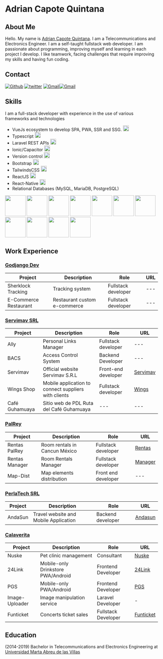# Adrian Capote Quintana

## About Me

Hello. My name is [Adrian Capote Quintana](https://github.com/AdriCQ/). I am a Telecommunications and Electronics Engineer. I am a self-taught fullstack web developer. I am passionate about programming, improving myself and learning in each project I develop. I like teamwork, facing challenges that require improving my skills and having fun coding.

## Contact

[<img alt="Github" src="https://img.shields.io/badge/GitHub-%2312100E.svg?&style=for-the-badge&logo=Github&logoColor=white" />](https://github.com/AdriCQ) [<img alt="twitter" src="https://img.shields.io/badge/twitter-%231DA1F2.svg?&style=for-the-badge&logo=twitter&logoColor=white" />](https://twitter.com/AdriCQ95) [<img alt="Gmail" src="https://img.shields.io/badge/Gmail-D14836?style=for-the-badge&logo=gmail&logoColor=white" />](mailto:adriancapote95@gmail.com)[<img alt="Gmail" src="https://img.shields.io/badge/Telegram-%231DA1F2.svg?style=for-the-badge&logo=telegram&logoColor=white" />](https://t.me/AdriCQ)

## Skills

I am a full-stack developer with experience in the use of various frameworks and technologies

- VueJs ecosystem to develop SPA, PWA, SSR and SSG. <img alt="vue" style="height:1.2rem" src="https://img.shields.io/static/v1?label=&message=Excelent&color=success" />
- Typescript <img alt="vue" style="height:1.2rem" src="https://img.shields.io/static/v1?label=&message=Excelent&color=success" />
- Laravel REST APIs <img alt="Laravel" style="height:1.2rem" src="https://img.shields.io/static/v1?label=&message=Very Good&color=success" />
- Ionic/Capacitor <img alt="ionic" style="height:1.2rem" src="https://img.shields.io/static/v1?label=&message=Good&color=green" />
- Version control <img alt="git" style="height:1.2rem" src="https://img.shields.io/static/v1?label=&message=Good&color=green" />
- Bootstrap <img alt="Bootstrap" style="height:1.2rem" src="https://img.shields.io/static/v1?label=&message=Good&color=green" />
- TailwindsCSS <img alt="Bootstrap" style="height:1.2rem" src="https://img.shields.io/static/v1?label=&message=Good&color=green" />
- ReactJS <img alt="react" style="height:1.2rem" src="https://img.shields.io/static/v1?label=&message=Normal&color=yellow" />
- React-Native <img alt="react" style="height:1.2rem" src="https://img.shields.io/static/v1?label=&message=Learning&color=yellow" />
- Relational Databases (MySQL, MariaDB, PostgreSQL)

<p>
  <img src="https://www.vectorlogo.zone/logos/vuejs/vuejs-icon.svg" width="67.5px" />
  <img src="https://www.vectorlogo.zone/logos/laravel/laravel-icon.svg" width="67.5px" />
  <img src="https://www.vectorlogo.zone/logos/nuxtjs/nuxtjs-icon.svg" width="67.5px" />
  <img src="https://www.vectorlogo.zone/logos/git-scm/git-scm-icon.svg" width="67.5px" />
  <img src="https://www.vectorlogo.zone/logos/getbootstrap/getbootstrap-icon.svg" width="67.5px" />
  <img src="https://www.vectorlogo.zone/logos/tailwindcss/tailwindcss-icon.svg" width="67.5px" />
  <img src="https://www.vectorlogo.zone/logos/mysql/mysql-official.svg" width="67.5px" />
  <img src="https://www.vectorlogo.zone/logos/ionicframework/ionicframework-icon.svg" width="67.5px" />
  <img src="https://www.vectorlogo.zone/logos/php/php-icon.svg" width="67.5px" />
  <img src="https://www.vectorlogo.zone/logos/javascript/javascript-icon.svg" width="67.5px" />
  <img src="https://www.vectorlogo.zone/logos/typescriptlang/typescriptlang-icon.svg" width="67.5px" />
</p>

## Work Experience

### [Godjango Dev](https://www.godjango.dev/)

| Project               | Description                  | Role                | URL                                       |
| --------------------- | ---------------------------- | ------------------- | ----------------------------------------- |
| Sherklock Tracking    | Tracking system              | Fullstack developer | --- |
| E-Commerce Restaurant | Restaurant custom e-commerce | Fullstack developer | ---                                       |

### [Servimav SRL](https://www.servimav.com)

| Project        | Description                                          | Role                | URL                                  |
| -------------- | ---------------------------------------------------- | ------------------- | ------------------------------------ |
| Ally           | Personal Links Manager                               | Fullstack developer | ---    |
| BACS           | Access Control System                                | Backend Developer   | ---                                  |
| Servimav       | Official website Servimav S.R.L                      | Front-end developer | [Servimav](https://www.servimav.com) |
| Wings Shop     | Mobile application to connect suppliers with clients | Fullstack developer |  [Wings](https://wings.servimav.com)  |
| Café Guhamuaya | Sitio web de PDL Ruta del Café Guhamuaya             | ---                 | ---                                  |

### [PalRey](https://mis-rentas.palrey.com)

| Project        | Description                   | Role                | URL                                      |
| -------------- | ----------------------------- | ------------------- | ---------------------------------------- |
| Rentas PalRey  | Room rentals in Cancun México | Fullstack developer | [Rentas](https://rentas.palrey.com)      |
| Rentas Manager | Room Rentals Manager          | Fullstack developer | [Manager](https://mis-rentas.palrey.com) |
| Map-Dist       | Map elements distribution     | Front end developer | ---     

### [PerlaTech SRL](https://www.perlatec.tech)

| Project        | Description                   | Role                | URL                                      |
| -------------- | ----------------------------- | ------------------- | ---------------------------------------- |
| AndaSun | Travel website and Mobile Application | Backend developer | [Andasun](https://andasun.perlatec.tech)      |---                                      |

### [Calaverita](https://calaverita.tech)

| Project | Description                | Role               | URL                                |
| ------- | -------------------------- | ------------------ | ---------------------------------- |
| Nuske   | Pet clinic management      | Consultant         | [Nuske](https://nuske.terio.xyz)   |
| 24Link  | Mobile-only Drinkstore PWA/Android | Frontend Developer | [24Link](https://24link.terio.xyz) |
| PGS  | Mobile-only PWA/Android | Frontend Developer | [PGS](https://pgs.terio.xyz) |
| Image-Uploader  | Image manipulation service | Laravel Developer | - |
| Funticket  | Concerts ticket sales | Fullstack Developer | [Funticket](https://funticket.mx) |

## Education

(2014-2019) Bachelor in Telecommunications and Electronics Engineering at [Universidad Marta Abreu de las Villas](https://uclv.cu)
